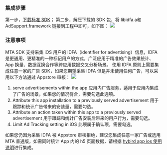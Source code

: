 ### 集成步骤
第一步，[下载标准 SDK](http://mta.qq.com/mta/ctr_index/download)；
第二步，解压下载的 SDK 包，将 libidfa.a和AdSupport.framework 链接到工程中即可，如下图：
![](http://imgcache.tcecqpoc.fsphere.cn/image/mc.qcloudimg.com/static/img/b8a7a99fa2186b796a2dce35f3c3cf4b/image.png)
### 注意事项

MTA SDK 支持采集 iOS 用户的 IDFA（identifier for advertising）信息，IDFA 是更通用、更精准的一种标记用户的方式，广泛应用于精准的广告效果统计、 App 换量、数据互换合作等跨应用数据交叉分析场景。
使用 IDFA 原则上需要集成任意一家的广告 SDK，如果您期望采集 IDFA 但是并未使用任何广告，可以采用以下方法通过 Appstore 审核： 
![](http://imgcache.tcecqpoc.fsphere.cn/image/mc.qcloudimg.com/static/img/a54bb121e7b4e66ca8aaf1c48f260f6e/image.png)
1. serve advertisements within the app 应用内广告服务，适用于应用内集成了广告的场景，如果您的情况符合，需要勾选此选项。
2. Attribute this app installation to a previously served advertisement 用于跟踪和统计广告带来的安装量，需要勾选。
3. Attribute an action taken within this app to a previously served advertisement 用于跟踪和统计广告安装后带来的用户行为，需要勾选。
4. Limit Ad Tracking setting in iOS 此项属于确认项，需要勾选。

如果您仍因为采集 IDFA 被 Appstore 审核拒绝，建议您集成任意一家广告或选用 MTA 普通版，如需同时统计 App 内的 h5 页面数据，请根据 [hybird app ios 使用说明](/document/product/549/12900)进行集成。